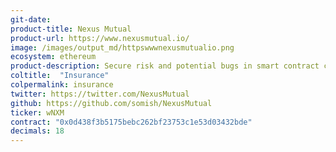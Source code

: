 ```yaml
---
git-date:
product-title: Nexus Mutual
product-url: https://www.nexusmutual.io/
image: /images/output_md/httpswwwnexusmutualio.png
ecosystem: ethereum
product-description: Secure risk and potential bugs in smart contract code. Be covered for events like The DAO hack or Parity multi-sig wallet issues. [Interview with Hugh Karp, founder of Nexus Mutual](/nexus-mutual).
coltitle:  "Insurance"
colpermalink: insurance
twitter: https://twitter.com/NexusMutual
github: https://github.com/somish/NexusMutual
ticker: wNXM
contract: "0x0d438f3b5175bebc262bf23753c1e53d03432bde"
decimals: 18
---
```

